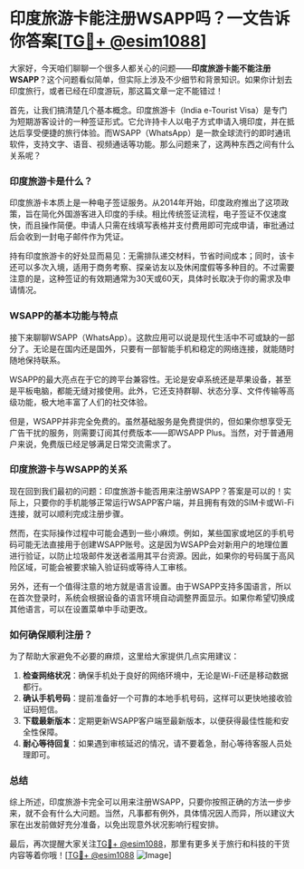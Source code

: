 # 印度旅游卡能注册WSAPP吗？一文告诉你答案[[TG💪+ @esim1088](https://t.me/s/esim1088)]

大家好，今天咱们聊聊一个很多人都关心的问题——**印度旅游卡能不能注册WSAPP**？这个问题看似简单，但实际上涉及不少细节和背景知识。如果你计划去印度旅行，或者已经在印度游玩，那这篇文章一定不能错过！

首先，让我们搞清楚几个基本概念。印度旅游卡（India e-Tourist Visa）是专门为短期游客设计的一种签证形式。它允许持卡人以电子方式申请入境印度，并在抵达后享受便捷的旅行体验。而WSAPP（WhatsApp）是一款全球流行的即时通讯软件，支持文字、语音、视频通话等功能。那么问题来了，这两种东西之间有什么关系呢？

### **印度旅游卡是什么？**

印度旅游卡本质上是一种电子签证服务。从2014年开始，印度政府推出了这项政策，旨在简化外国游客进入印度的手续。相比传统签证流程，电子签证不仅速度快，而且操作简便。申请人只需在线填写表格并支付费用即可完成申请，审批通过后会收到一封电子邮件作为凭证。

持有印度旅游卡的好处显而易见：无需排队递交材料，节省时间成本；同时，该卡还可以多次入境，适用于商务考察、探亲访友以及休闲度假等多种目的。不过需要注意的是，这种签证的有效期通常为30天或60天，具体时长取决于你的需求及申请情况。

### **WSAPP的基本功能与特点**

接下来聊聊WSAPP（WhatsApp）。这款应用可以说是现代生活中不可或缺的一部分了。无论是在国内还是国外，只要有一部智能手机和稳定的网络连接，就能随时随地保持联系。

WSAPP的最大亮点在于它的跨平台兼容性。无论是安卓系统还是苹果设备，甚至是平板电脑，都能无缝对接使用。此外，它还支持群聊、状态分享、文件传输等高级功能，极大地丰富了人们的社交体验。

但是，WSAPP并非完全免费的。虽然基础服务是免费提供的，但如果你想享受无广告干扰的服务，则需要订阅其付费版本——即WSAPP Plus。当然，对于普通用户来说，免费版已经足够满足日常交流需求了。

### **印度旅游卡与WSAPP的关系**

现在回到我们最初的问题：印度旅游卡能否用来注册WSAPP？答案是可以的！实际上，只要你的手机能够正常运行WSAPP客户端，并且拥有有效的SIM卡或Wi-Fi连接，就可以顺利完成注册步骤。

然而，在实际操作过程中可能会遇到一些小麻烦。例如，某些国家或地区的手机号码可能无法直接用于创建WSAPP账号。这是因为WSAPP会对新用户的地理位置进行验证，以防止垃圾邮件发送者滥用其平台资源。因此，如果你的号码属于高风险区域，可能会被要求输入验证码或等待人工审核。

另外，还有一个值得注意的地方就是语言设置。由于WSAPP支持多国语言，所以在首次登录时，系统会根据设备的语言环境自动调整界面显示。如果你希望切换成其他语言，可以在设置菜单中手动更改。

### **如何确保顺利注册？**

为了帮助大家避免不必要的麻烦，这里给大家提供几点实用建议：

1. **检查网络状况**：确保手机处于良好的网络环境中，无论是Wi-Fi还是移动数据都行。
2. **确认手机号码**：提前准备好一个可靠的本地手机号码，这样可以更快地接收验证码短信。
3. **下载最新版本**：定期更新WSAPP客户端至最新版本，以便获得最佳性能和安全性保障。
4. **耐心等待回复**：如果遇到审核延迟的情况，请不要着急，耐心等待客服人员处理即可。

### **总结**

综上所述，印度旅游卡完全可以用来注册WSAPP，只要你按照正确的方法一步步来，就不会有什么大问题。当然，凡事都有例外，具体情况因人而异，所以建议大家在出发前做好充分准备，以免出现意外状况影响行程安排。

最后，再次提醒大家关注[TG💪+ @esim1088](https://t.me/s/esim1088)，那里有更多关于旅行和科技的干货内容等着你哦！[[TG💪+ @esim1088](https://t.me/s/esim1088) ![Image](https://i.postimg.cc/4NQfJmqS/Snipaste-2025-05-13-00-14-12.png)]